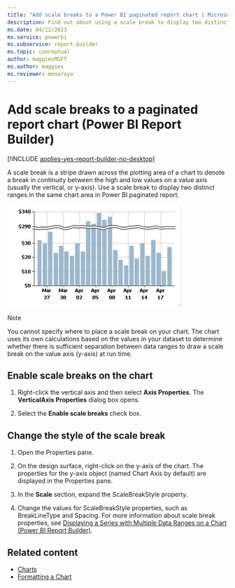 ```yaml
---
title: "Add scale breaks to a Power BI paginated report chart | Microsoft Docs"
description: Find out about using a scale break to display two distinct ranges in the same paginated report chart area in Power BI Report Builder.
ms.date: 04/12/2023
ms.service: powerbi
ms.subservice: report-builder
ms.topic: conceptual
author: maggiesMSFT
ms.author: maggies
ms.reviewer: monaraya
---
```

# Add scale breaks to a paginated report chart (Power BI Report Builder)

[!INCLUDE [applies-yes-report-builder-no-desktop](../../../includes/applies-yes-report-builder-no-desktop.md)]

  A scale break is a stripe drawn across the plotting area of a chart to denote a break in continuity between the high and low values on a value axis (usually the vertical, or y-axis). Use a scale break to display two distinct ranges in the same chart area in Power BI paginated report.  
  
 ![Screenshot of a chart with scale break.](media/paginated-reports-visualizations/multiple-data-ranges-chart-scale-break.gif "Chart with scale break.")  
  
> [!NOTE]  
>  You cannot specify where to place a scale break on your chart. The chart uses its own calculations based on the values in your dataset to determine whether there is sufficient separation between data ranges to draw a scale break on the value axis (y-axis) at run time.  
  

## Enable scale breaks on the chart  
  
1. Right-click the vertical axis and then select **Axis Properties**. The **VerticalAxis Properties** dialog box opens.  
  
1. Select the **Enable scale breaks** check box.  
  
## Change the style of the scale break  
  
1. Open the Properties pane.  
  
1. On the design surface, right-click on the y-axis of the chart. The properties for the y-axis object (named Chart Axis by default) are displayed in the Properties pane.  
  
1. In the **Scale** section, expand the ScaleBreakStyle property.  
  
1. Change the values for ScaleBreakStyle properties, such as BreakLineType and Spacing. For more information about scale break properties, see [Displaying a Series with Multiple Data Ranges on a Chart &#40;Power BI Report Builder&#41;](/sql/reporting-services/report-design/displaying-a-series-with-multiple-data-ranges-on-a-chart).  

## Related content

- [Charts](charts-report-builder.md)
- [Formatting a Chart](formatting-chart-report-builder.md)
